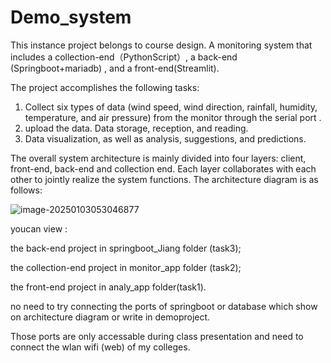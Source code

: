 # Demo_system
This instance project belongs to course design. A monitoring system that includes a collection-end（PythonScript）, a back-end (Springboot+mariadb) , and a front-end(Streamlit).

The project accomplishes the following tasks:

1. Collect six types of data (wind speed, wind direction, rainfall, humidity, temperature, and air pressure) from the monitor through the serial port .
2. upload the data. Data storage, reception, and reading. 
3. Data visualization, as well as analysis, suggestions, and predictions.

The overall system architecture is mainly divided into four layers: client, front-end, back-end and collection end. Each layer collaborates with each other to jointly realize the system functions. The architecture diagram is as follows:

![image-20250103053046877](https://resource-un4.pages.dev/article/image-20250103053046877.png)

youcan view :

the back-end project in springboot_Jiang folder (task3); 

the collection-end project in monitor_app folder (task2);

the front-end project in analy_app folder(task1).



no need to try connecting the ports of springboot or database which show on architecture diagram or write in demoproject. 

Those ports are only accessable during class presentation and need to connect the wlan wifi (web) of my colleges. 
